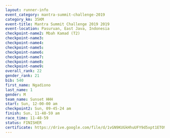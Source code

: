 ```yaml
---
layout: runner-info 
event_category: mantra-summit-challenge-2019 
category_km: 35KM 
event-title: Mantra Summit Challenge 2019 2019 
event-location: Pasuruan, East Java, Indonesia 
checkpoint-name2: Mbah Kamad (T2) 
checkpoint-name3: 
checkpoint-name4: 
checkpoint-name5: 
checkpoint-name6: 
checkpoint-name7: 
checkpoint-name8: 
checkpoint-name9: 
overall_rank: 22
gender_rank: 21
bib: 540
first_name: Ngadiono
last_name: 1
gender: M
team_name: Sunset HHH
start: Sun, 12-00-00 am
checkpoint2: Sun, 09-45-24 am
finish: Sun, 11-48-59 am
race_time: 11-48-59
status: FINISHER
certificate: https://drive.google.com/file/d/1vGN9KUGkHhuUFY9d5xpt1ETO9F8PZNSM/view?usp=sharing
---
```

